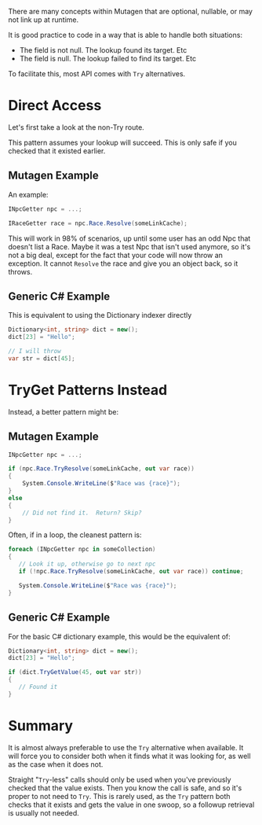 There are many concepts within Mutagen that are optional, nullable, or may not link up at runtime.

It is good practice to code in a way that is able to handle both situations:
- The field is not null.  The lookup found its target.  Etc
- The field is null.  The lookup failed to find its target.  Etc

To facilitate this, most API comes with `Try` alternatives.

# Direct Access
Let's first take a look at the non-Try route.

This pattern assumes your lookup will succeed.  This is only safe if you checked that it existed earlier.

## Mutagen Example
An example:
```cs
INpcGetter npc = ...;

IRaceGetter race = npc.Race.Resolve(someLinkCache);
```

This will work in 98% of scenarios, up until some user has an odd Npc that doesn't list a Race.  Maybe it was a test Npc that isn't used anymore, so it's not a big deal, except for the fact that your code will now throw an exception.  It cannot `Resolve` the race and give you an object back, so it throws.

## Generic C# Example
This is equivalent to using the Dictionary indexer directly
```cs
Dictionary<int, string> dict = new();
dict[23] = "Hello";

// I will throw
var str = dict[45];
```

# TryGet Patterns Instead
Instead, a better pattern might be:

## Mutagen Example
```cs
INpcGetter npc = ...;

if (npc.Race.TryResolve(someLinkCache, out var race))
{
    System.Console.WriteLine($"Race was {race}");
}
else
{
    // Did not find it.  Return? Skip?
}
```

Often, if in a loop, the cleanest pattern is:
```cs
foreach (INpcGetter npc in someCollection)
{
   // Look it up, otherwise go to next npc
   if (!npc.Race.TryResolve(someLinkCache, out var race)) continue;

   System.Console.WriteLine($"Race was {race}");
}
```

## Generic C# Example
For the basic C# dictionary example, this would be the equivalent of:
```cs
Dictionary<int, string> dict = new();
dict[23] = "Hello";

if (dict.TryGetValue(45, out var str))
{
   // Found it
}
```
# Summary
It is almost always preferable to use the `Try` alternative when available.   It will force you to consider both when it finds what it was looking for, as well as the case when it does not.

Straight "`Try`-less" calls should only be used when you've previously checked that the value exists.  Then you know the call is safe, and so it's proper to not need to `Try`.  This is rarely used, as the `Try` pattern both checks that it exists and gets the value in one swoop, so a followup retrieval is usually not needed.
